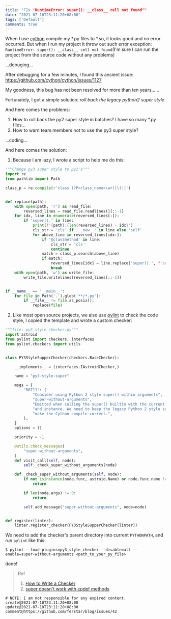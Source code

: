 ```yaml
---
title: "FIx "RuntimeError: super(): __class__ cell not found""
date: "2021-07-10T23:11:20+08:00"
tags: ['Default']
comments: true
---
```


When I use [cython](https://github.com/cython) compile my *.py files to *.so, it looks good and no error occurred. But when I run my project it throw out such error exception: `RuntimeError: super(): __class__ cell not found`(I'm sure I can run the project from the source code without any problems)

...debuging...


After debugging for a few minutes, I found this ancient issue: https://github.com/cython/cython/issues/1127

My goodness, this bug has not been resolved for more than ten years......

Fortunately, I got a simple solution: *roll back the legacy python2 super style*

And here comes the problems:

1. How to roll back the py2 super style in batches? I have so many *.py files...
2. How to warn team members not to use the py3 super style?

...coding...

And here comes the solution:

1. Because I am lazy, I wrote a script to help me do this:

```python
"""Change py3 super style to py2's"""
import re
from pathlib import Path

class_p = re.compile(r'class (?P<class_name>\w+)[\(:]')


def replace(path):
    with open(path, 'r') as read_file:
        reversed_lines = read_file.readlines()[::-1]
    for idx, line in enumerate(reversed_lines[:]):
        if 'super().' in line:
            print(f'{path}:{len(reversed_lines) - idx}')
            cls_str = 'cls' if '__new__' in line else 'self'
            for above_line in reversed_lines[idx:]:
                if '@classmethod' in line:
                    cls_str = 'cls'
                    continue
                match = class_p.search(above_line)
                if match:
                    reversed_lines[idx] = line.replace('super().', f'super({match.group("class_name")}, {cls_str}).')
                    break
    with open(path, 'w') as write_file:
        write_file.writelines(reversed_lines[::-1])


if __name__ == '__main__':
    for file in Path('.').glob('**/*.py'):
        if __file__ != file.as_posix():
            replace(file)
```

2. Like most open source projects, we also use [pylint](http://pylint.pycqa.org/) to check the code style, I copied the template and wrote a custom checker:

```python
"""file: py3_style_checker.py"""
import astroid
from pylint import checkers, interfaces
from pylint.checkers import utils


class PY3StyleSupperChecker(checkers.BaseChecker):

    __implements__ = (interfaces.IAstroidChecker,)

    name = "py3-style-super"

    msgs = {
        "R0711": (
            "Consider using Python 2 style super() within arguments",
            "super-without-arguments",
            "Emitted when calling the super() builtin with the current class "
            "and instance. We need to keep the legacy Python 2 style super to "
            "make the Cython compile correct.",
        ),
    }
    options = ()

    priority = -1

    @utils.check_messages(
        "super-without-arguments",
    )
    def visit_call(self, node):
        self._check_super_without_arguments(node)

    def _check_super_without_arguments(self, node):
        if not isinstance(node.func, astroid.Name) or node.func.name != "super":
            return

        if len(node.args) != 0:
            return

        self.add_message("super-without-arguments", node=node)


def register(linter):
    linter.register_checker(PY3StyleSupperChecker(linter))
```

We need to add the checker's parent directory into current `PYTHONPATH`, and run `pylint` like this:

```shell
$ pylint --load-plugins=py3_style_checker --disable=all --enable=super-without-arguments <path_to_your_py_file>
```

done!

> Ref
> 1. [How to Write a Checker](http://pylint.pycqa.org/en/latest/how_tos/custom_checkers.html)
> 2. [super doesn't work with cpdef methods](https://github.com/cython/cython/issues/1127)



```
# NOTE: I am not responsible for any expired content.
create@2021-07-10T23:11:20+08:00
update@2021-07-10T23:11:20+08:00
comment@https://github.com/ferstar/blog/issues/42
```
